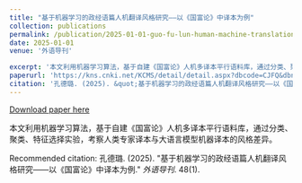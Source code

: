 ```yaml
---
title: "基于机器学习的政经语篇人机翻译风格研究——以《国富论》中译本为例"
collection: publications
permalink: /publication/2025-01-01-guo-fu-lun-human-machine-translation-style
date: 2025-01-01
venue: '外语导刊'

excerpt: '本文利用机器学习算法，基于自建《国富论》人机多译本平行语料库，通过分类、聚类、特征选择实验，考察人类专家译本与大语言模型机器译本的风格差异。'
paperurl: 'https://kns.cnki.net/KCMS/detail/detail.aspx?dbcode=CJFQ&dbname=CJFDAUTO&filename=JFJW202501014'
citation: '孔德璐. (2025). &quot;基于机器学习的政经语篇人机翻译风格研究——以《国富论》中译本为例.&quot; <i>外语导刊</i>. 48(1).'
---
```


<a href='https://kns.cnki.net/KCMS/detail/detail.aspx?dbcode=CJFQ&dbname=CJFDAUTO&filename=JFJW202501014'>Download paper here</a>

本文利用机器学习算法，基于自建《国富论》人机多译本平行语料库，通过分类、聚类、特征选择实验，考察人类专家译本与大语言模型机器译本的风格差异。

Recommended citation: 孔德璐. (2025). "基于机器学习的政经语篇人机翻译风格研究——以《国富论》中译本为例." <i>外语导刊</i>. 48(1).